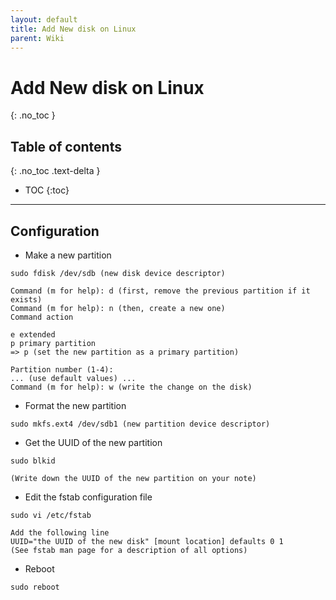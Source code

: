 ```yaml
---
layout: default
title: Add New disk on Linux
parent: Wiki
---
```


# Add New disk on Linux
{: .no_toc }

## Table of contents
{: .no_toc .text-delta }

- TOC
{:toc}

---

## Configuration

- Make a new partition

```
sudo fdisk /dev/sdb (new disk device descriptor)
```

```
Command (m for help): d (first, remove the previous partition if it exists)
Command (m for help): n (then, create a new one)
Command action

e extended
p primary partition
=> p (set the new partition as a primary partition)

Partition number (1-4):
... (use default values) ...
Command (m for help): w (write the change on the disk)
```

- Format the new partition

```
sudo mkfs.ext4 /dev/sdb1 (new partition device descriptor)
```

- Get the UUID of the new partition

```
sudo blkid
```

```
(Write down the UUID of the new partition on your note)
```

- Edit the fstab configuration file

```
sudo vi /etc/fstab
```

```
Add the following line
UUID="the UUID of the new disk" [mount location] defaults 0 1
(See fstab man page for a description of all options)
```

- Reboot

```
sudo reboot
```
